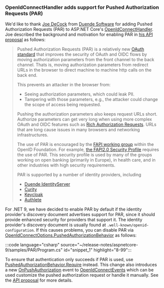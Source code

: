 <!-- Add the following to the MISC
[!INCLUDE[](~/release-notes/aspnetcore-9/includes/par.md)]
-->
### OpenIdConnectHandler adds support for Pushed Authorization Requests (PAR)

We'd like to thank [Joe DeCock](https://github.com/josephdecock) from [Duende Software](https://github.com/DuendeSoftware) for adding Pushed Authorization Requests (PAR) to ASP.NET Core's [OpenIdConnectHandler](/dotnet/api/microsoft.aspnetcore.authentication.openidconnect.openidconnecthandler). Joe described the background and motivation for enabling PAR in [his API proposal](https://github.com/dotnet/aspnetcore/issues/51686) as follows:

> Pushed Authorization Requests (PAR) is a relatively new [OAuth standard](https://datatracker.ietf.org/doc/html/rfc9126) that improves the security of OAuth and OIDC flows by moving authorization parameters from the front channel to the back channel. Thats is, moving authorization parameters from redirect URLs in the browser to direct machine to machine http calls on the back end.
>
> This prevents an attacker in the browser from:
>
> * Seeing authorization parameters, which could leak PII.
> * Tampering with those parameters, e.g., the attacker could change the scope of access being requested.
>
> Pushing the authorization parameters also keeps request URLs short. Authorize parameters can get very long when using more complex OAuth and OIDC features such as [Rich Authorization Requests](https://oauth.net/2/rich-authorization-requests/). URLs that are long cause issues in many browsers and networking infrastructures.
>
> The use of PAR is encouraged by the [FAPI working group](https://openid.net/wg/fapi/) within the OpenID Foundation. For example, [the FAPI2.0 Security Profile](https://openid.bitbucket.io/fapi/fapi-2_0-security-profile.html) requires the use of PAR. This security profile is used by many of the groups working on open banking (primarily in Europe), in health care, and in other industries with high security requirements.
>
> PAR is supported by a number of identity providers, including
>
> * [Duende IdentityServer](https://duendesoftware.com/products/identityserver)
> * [Curity](https://curity.io/product/)
> * [Keycloak](https://www.keycloak.org/)
> * [Authlete](https://www.authlete.com/developers/tutorial/oidc/)

For .NET 9, we have decided to enable PAR by default if the identity provider's discovery document advertises support for PAR, since it should provide enhanced security for providers that support it. The identity provider's discovery document is usually found at `.well-known/openid-configuration`. If this causes problems, you can disable PAR via [OpenIdConnectOptions.PushedAuthorizationBehavior](https://source.dot.net/#Microsoft.AspNetCore.Authentication.OpenIdConnect/OpenIdConnectOptions.cs,99014cc0333b1603) as follows:

:::code language="csharp" source="~/release-notes/aspnetcore-9/samples/PAR/Program.cs" id="snippet_1" highlight="8-99":::

To ensure that authentication only succeeds if PAR is used, use [PushedAuthorizationBehavior.Require](https://source.dot.net/#Microsoft.AspNetCore.Authentication.OpenIdConnect/PushedAuthorizationBehavior.cs,3af73de8f33b70c5) instead. This change also introduces a new [OnPushAuthorization](https://source.dot.net/#Microsoft.AspNetCore.Authentication.OpenIdConnect/Events/OpenIdConnectEvents.cs,6a21c8f3a90753c1) event to [OpenIdConnectEvents](/dotnet/api/microsoft.aspnetcore.authentication.openidconnect.openidconnectevents) which can be used customize the pushed authorization request or handle it manually. See the [API proposal](https://github.com/dotnet/aspnetcore/issues/51686) for more details.
